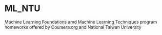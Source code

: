 # ML_NTU
Machine Learning Foundations amd Machine Learning Techniques program homeworks offered by Coursera.org and National Taiwan University
